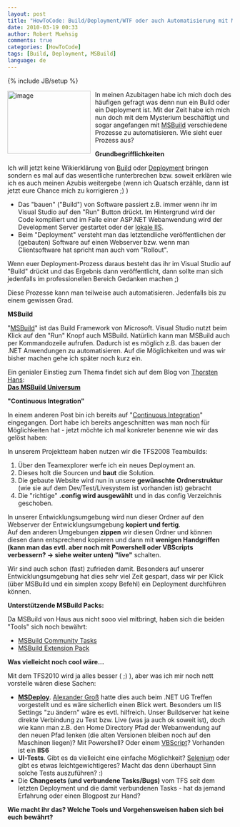 ```yaml
---
layout: post
title: "HowToCode: Build/Deployment/WTF oder auch Automatisierung mit MSBuild"
date: 2010-03-19 00:33
author: Robert Muehsig
comments: true
categories: [HowToCode]
tags: [Build, Deployment, MSBuild]
language: de
---
```

{% include JB/setup %}
<p><a href="{{BASE_PATH}}/assets/wp-images-de/image936.png"><img style="border-right: 0px; border-top: 0px; margin: 0px 10px 0px 0px; border-left: 0px; border-bottom: 0px" height="141" alt="image" src="{{BASE_PATH}}/assets/wp-images-de/image_thumb121.png" width="186" align="left" border="0"></a>In meinen Azubitagen habe ich mich doch des häufigen gefragt was denn nun ein Build oder ein Deployment ist. Mit der Zeit habe ich mich nun doch mit dem Mysterium beschäftigt und sogar angefangen mit <a href="http://msdn.microsoft.com/de-de/library/wea2sca5.aspx">MSBuild</a> verschiedene Prozesse zu automatisieren. Wie sieht euer Prozess aus?</p><p><strong>Grundbegrifflichkeiten</strong></p> <p>Ich will jetzt keine Wikierklärung von <a href="http://de.wikipedia.org/wiki/Build">Build</a> oder <a href="http://de.wikipedia.org/wiki/Softwareverteilung">Deployment</a> bringen sondern es mal auf das wesentliche runterbrechen bzw. soweit erklären wie ich es auch meinen Azubis weitergebe (wenn ich Quatsch erzähle, dann ist jetzt eure Chance mich zu korrigieren ;) )</p> <ul> <li>Das "bauen" ("Build") von Software passiert z.B. immer wenn ihr im Visual Studio auf den "Run" Button drückt. Im Hintergrund wird der Code kompiliert und im Falle einer ASP.NET Webanwendung wird der Development Server gestartet oder der <a href="{{BASE_PATH}}/2009/03/19/howto-iis7-als-development-server-im-visual-studio-2008-einrichten/">lokale IIS</a>. </li> <li>Beim "Deployment" versteht man das letztendliche veröffentlichen der (gebauten) Software auf einen Webserver bzw. wenn man Clientsoftware hat spricht man auch vom "Rollout". </li></ul> <p>Wenn euer Deployment-Prozess daraus besteht das ihr im Visual Studio auf "Build" drückt und das Ergebnis dann veröffentlicht, dann sollte man sich jedenfalls im professionellen Bereich Gedanken machen ;)</p> <p>Diese Prozesse kann man teilweise auch automatisieren. Jedenfalls bis zu einem gewissen Grad.</p> <p><strong>MSBuild</strong></p> <p>"<a href="http://msdn.microsoft.com/de-de/library/wea2sca5.aspx">MSBuild</a>" ist das Build Framework von Microsoft. Visual Studio nutzt beim Klick auf den "Run" Knopf auch MSBuild. Natürlich kann man MSBuild auch per Kommandozeile aufrufen. Dadurch ist es möglich z.B. das bauen der .NET Anwendungen zu automatisieren. Auf die Möglichkeiten und was wir bisher machen gehe ich später noch kurz ein. </p> <p>Ein genialer Einstieg zum Thema findet sich auf dem Blog von <a href="http://dotnet-forum.de/blogs/thorstenhans/default.aspx">Thorsten Hans</a>:<br><strong><a href="http://dotnet-forum.de/blogs/thorstenhans/archive/2010/02/15/das-msbuild-universum.aspx">Das MSBuild Universum</a></strong></p> <p><strong>"Continuous Integration"</strong></p> <p>In einem anderen Post bin ich bereits auf "<a href="{{BASE_PATH}}/2009/07/08/howtocode-continuous-integration/">Continuous Integration</a>" eingegangen. Dort habe ich bereits angeschnitten was man noch für Möglichkeiten hat - jetzt möchte ich mal konkreter benenne wie wir das gelöst haben:</p> <p>In unserem Projektteam haben nutzen wir die TFS2008 Teambuilds:</p> <ol> <li>Über den Teamexplorer werfe ich ein neues Deployment an.</li> <li>Dieses holt die Sourcen und <strong>baut</strong> die Solution. </li> <li>Die gebaute Website wird nun in unsere <strong>gewünschte</strong> <strong>Ordnerstruktur</strong> (wie sie auf dem Dev/Test/Livesystem ist vorhanden ist) gebracht</li> <li>Die "richtige" <strong>.config wird ausgewählt</strong> und in das config Verzeichnis geschoben.</li></ol> <p>In unserer Entwicklungsumgebung wird nun dieser Ordner auf den Webserver der Entwicklungsumgebung <strong>kopiert und fertig</strong>.<br>Auf den anderen Umgebungen <strong>zippen</strong> wir diesen Ordner und können diesen dann entsprechend kopieren und dann mit <strong>wenigen Handgriffen (kann man das evtl. aber noch mit Powershell oder VBScripts verbessern? -&gt; siehe weiter unten) "live"</strong> schalten.</p> <p>Wir sind auch schon (fast) zufrieden damit. Besonders auf unserer Entwicklungsumgebung hat dies sehr viel Zeit gespart, dass wir per Klick (über MSBuild und ein simplen xcopy Befehl) ein Deployment durchführen können.</p> <p><strong>Unterstützende MSBuild Packs:</strong></p> <p>Da MSBuild von Haus aus nicht sooo viel mitbringt, haben sich die beiden "Tools" sich noch bewährt:</p> <ul> <li><a href="http://msbuildtasks.tigris.org/">MSBuild Community Tasks</a></li> <li><a href="http://www.codeplex.com/MSBuildExtensionPack">MSBuild Extension Pack</a></li></ul> <p><strong>Was vielleicht noch cool wäre...</strong></p> <p>Mit dem TFS2010 wird ja alles besser ( ;) ), aber was ich mir noch nett vorstelle wären diese Sachen:</p> <ul> <li><a href="http://blogs.iis.net/msdeploy/archive/2008/01/22/welcome-to-the-web-deployment-team-blog.aspx"><strong>MSDeploy</strong></a>. <a href="http://therightstuff.de/">Alexander Groß</a> hatte dies auch beim .NET UG Treffen vorgestellt und es wäre sicherlich einen Blick wert. Besonders um IIS Settings "zu ändern" wäre es evtl. hilfreich. Unser Buildserver hat keine direkte Verbindung zu Test bzw. Live (was ja auch ok soweit ist), doch wie kann man z.B. den Home Directory Pfad der Webanwendung auf den neuen Pfad lenken (die alten Versionen bleiben noch auf den Maschinen liegen)? Mit Powershell? Oder einem <a href="http://www.microsoft.com/technet/prodtechnol/WindowsServer2003/Library/IIS/d3df4bc9-0954-459a-b5e6-7a8bc462960c.mspx?mfr=true">VBScript</a>? Vorhanden ist ein <strong>IIS6</strong></li> <li><strong>UI-Tests</strong>. Gibt es da vielleicht eine einfache Möglichkeit? <a href="http://seleniumhq.org/">Selenium</a> oder gibt es etwas leichtgewichtigeres? Macht das denn überhaupt Sinn solche Tests auszuführen? :)</li> <li>Die <strong>Changesets (und verbundene Tasks/Bugs)</strong> vom TFS seit dem letzten Deployment und die damit verbundenen Tasks - hat da jemand Erfahrung oder einen Blogpost zur Hand?</li></ul> <p><strong>Wie macht ihr das? Welche Tools und Vorgehensweisen haben sich bei euch bewährt?</strong></p>
